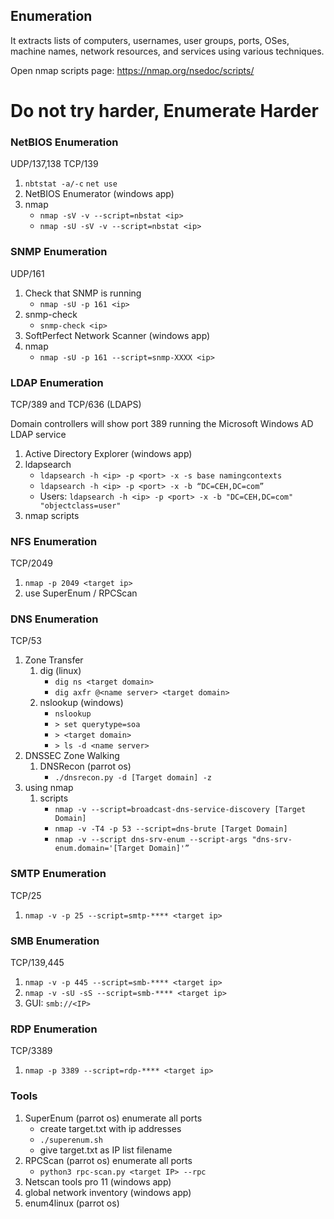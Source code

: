 ## Enumeration
It extracts lists of computers, usernames, user groups, ports, OSes, machine names, network resources, and services using various techniques.

Open nmap scripts page: https://nmap.org/nsedoc/scripts/

# Do not try harder, Enumerate Harder


### NetBIOS Enumeration
UDP/137,138 TCP/139
1. `nbtstat -a/-c` `net use`
2. NetBIOS Enumerator (windows app)
3. nmap
   - `nmap -sV -v --script=nbstat <ip>`
   - `nmap -sU -sV -v --script=nbstat <ip>`


### SNMP Enumeration
UDP/161
1. Check that SNMP is running
    - `nmap -sU -p 161 <ip>`
2. snmp-check
   - `snmp-check <ip>`
3. SoftPerfect Network Scanner (windows app)
4. nmap
   - `nmap -sU -p 161 --script=snmp-XXXX <ip>`


### LDAP Enumeration
TCP/389 and TCP/636 (LDAPS)

Domain controllers will show port 389 running the Microsoft Windows AD LDAP service

1. Active Directory Explorer (windows app)
2. ldapsearch
   - `ldapsearch -h <ip> -p <port> -x -s base namingcontexts`
   - `ldapsearch -h <ip> -p <port> -x -b “DC=CEH,DC=com”`
   - Users: `ldapsearch -h <ip> -p <port> -x -b "DC=CEH,DC=com" "objectclass=user"`
3. nmap scripts


### NFS Enumeration
TCP/2049
1. `nmap -p 2049 <target ip>`
2. use SuperEnum / RPCScan 


### DNS Enumeration
TCP/53
1. Zone Transfer
   1. dig (linux)
      - `dig ns <target domain>`
      - `dig axfr @<name server> <target domain>`
    2. nslookup (windows)
       - `nslookup`
       - `> set querytype=soa`
       - `> <target domain>`
       - `> ls -d <name server>`
2. DNSSEC Zone Walking
   1. DNSRecon (parrot os)
      - `./dnsrecon.py -d [Target domain] -z`
3. using nmap
   1. scripts
      - `nmap -v --script=broadcast-dns-service-discovery [Target Domain]`
      - `nmap -v -T4 -p 53 --script=dns-brute [Target Domain]`
      - `nmap -v --script dns-srv-enum --script-args "dns-srv-enum.domain='[Target Domain]'”`


### SMTP Enumeration
TCP/25
1. `nmap -v -p 25 --script=smtp-**** <target ip>`

### SMB Enumeration
TCP/139,445
1. `nmap -v -p 445 --script=smb-**** <target ip>`
2. `nmap -v -sU -sS --script=smb-**** <target ip>`
3. GUI: `smb://<IP>`

### RDP Enumeration
TCP/3389
1. `nmap -p 3389 --script=rdp-**** <target ip>`

### Tools
1. SuperEnum (parrot os) enumerate all ports
   - create target.txt with ip addresses
   - `./superenum.sh`
   - give target.txt as IP list filename
2. RPCScan (parrot os) enumerate all ports
   - `python3 rpc-scan.py <target IP> --rpc`
3. Netscan tools pro 11 (windows app)
4. global network inventory (windows app)
5. enum4linux (parrot os)